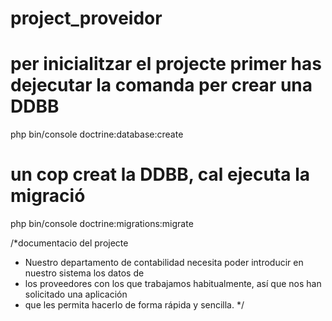 # project_proveidor

# per inicialitzar el projecte primer has dejecutar la comanda per crear una DDBB
	
php bin/console doctrine:database:create

# un cop creat la DDBB, cal ejecuta la migració

php bin/console doctrine:migrations:migrate

/*documentacio del projecte
* Nuestro departamento de contabilidad necesita poder introducir en nuestro sistema los datos de
* los proveedores con los que trabajamos habitualmente, así que nos han solicitado una aplicación
* que les permita hacerlo de forma rápida y sencilla.
*/

